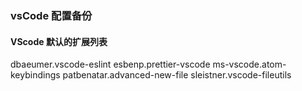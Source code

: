 ### vsCode 配置备份

#### VScode 默认的扩展列表

dbaeumer.vscode-eslint
esbenp.prettier-vscode
ms-vscode.atom-keybindings
patbenatar.advanced-new-file
sleistner.vscode-fileutils
